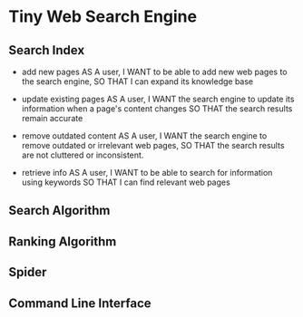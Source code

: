 # Tiny Web Search Engine
## Search Index
- add new pages
    AS A user,
    I WANT to be able to add new web pages to the search engine, 
    SO THAT I can expand its knowledge base

- update existing pages
    AS A user,
    I WANT the search engine to update its information when a page's content changes
    SO THAT the search results remain accurate
- remove outdated content
    AS A user,
    I WANT the search engine to remove outdated or irrelevant web pages, 
    SO THAT the search results are not cluttered or inconsistent.


- retrieve info
    AS A user,
    I WANT to be able to search for information using keywords
    SO THAT I can find relevant web pages
## Search Algorithm
## Ranking Algorithm
## Spider
## Command Line Interface